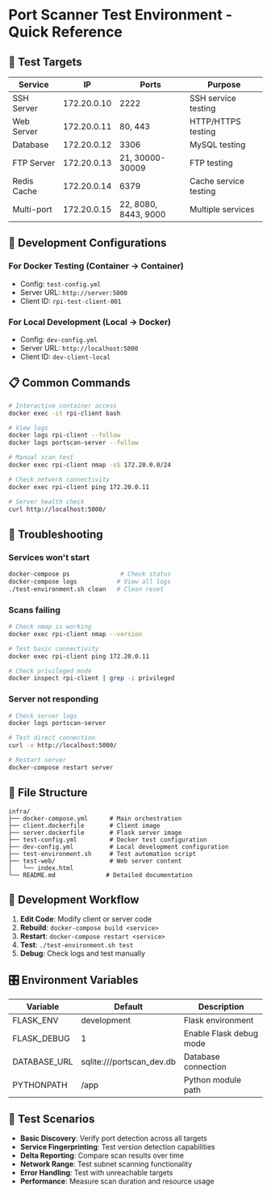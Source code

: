 # Port Scanner Test Environment - Quick Reference

## 🎯 Test Targets

| Service     | IP          | Ports                | Purpose               |
| ----------- | ----------- | -------------------- | --------------------- |
| SSH Server  | 172.20.0.10 | 2222                 | SSH service testing   |
| Web Server  | 172.20.0.11 | 80, 443              | HTTP/HTTPS testing    |
| Database    | 172.20.0.12 | 3306                 | MySQL testing         |
| FTP Server  | 172.20.0.13 | 21, 30000-30009      | FTP testing           |
| Redis Cache | 172.20.0.14 | 6379                 | Cache service testing |
| Multi-port  | 172.20.0.15 | 22, 8080, 8443, 9000 | Multiple services     |

## 🔧 Development Configurations

### For Docker Testing (Container → Container)

- Config: `test-config.yml`
- Server URL: `http://server:5000`
- Client ID: `rpi-test-client-001`

### For Local Development (Local → Docker)

- Config: `dev-config.yml`
- Server URL: `http://localhost:5000`
- Client ID: `dev-client-local`

## 📋 Common Commands

```bash
# Interactive container access
docker exec -it rpi-client bash

# View logs
docker logs rpi-client --follow
docker logs portscan-server --follow

# Manual scan test
docker exec rpi-client nmap -sS 172.20.0.0/24

# Check network connectivity
docker exec rpi-client ping 172.20.0.11

# Server health check
curl http://localhost:5000/
```

## 🐛 Troubleshooting

### Services won't start

```bash
docker-compose ps              # Check status
docker-compose logs           # View all logs
./test-environment.sh clean   # Clean reset
```

### Scans failing

```bash
# Check nmap is working
docker exec rpi-client nmap --version

# Test basic connectivity
docker exec rpi-client ping 172.20.0.11

# Check privileged mode
docker inspect rpi-client | grep -i privileged
```

### Server not responding

```bash
# Check server logs
docker logs portscan-server

# Test direct connection
curl -v http://localhost:5000/

# Restart server
docker-compose restart server
```

## 📁 File Structure

```
infra/
├── docker-compose.yml      # Main orchestration
├── client.dockerfile       # Client image
├── server.dockerfile       # Flask server image
├── test-config.yml         # Docker test configuration
├── dev-config.yml          # Local development configuration
├── test-environment.sh     # Test automation script
├── test-web/               # Web server content
│   └── index.html
└── README.md              # Detailed documentation
```

## 🔄 Development Workflow

1. **Edit Code**: Modify client or server code
2. **Rebuild**: `docker-compose build <service>`
3. **Restart**: `docker-compose restart <service>`
4. **Test**: `./test-environment.sh test`
5. **Debug**: Check logs and test manually

## 🎛️ Environment Variables

| Variable     | Default                   | Description             |
| ------------ | ------------------------- | ----------------------- |
| FLASK_ENV    | development               | Flask environment       |
| FLASK_DEBUG  | 1                         | Enable Flask debug mode |
| DATABASE_URL | sqlite:///portscan_dev.db | Database connection     |
| PYTHONPATH   | /app                      | Python module path      |

## 🧪 Test Scenarios

- **Basic Discovery**: Verify port detection across all targets
- **Service Fingerprinting**: Test version detection capabilities
- **Delta Reporting**: Compare scan results over time
- **Network Range**: Test subnet scanning functionality
- **Error Handling**: Test with unreachable targets
- **Performance**: Measure scan duration and resource usage
